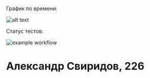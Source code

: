 График по времени:

![alt text](https://i.imgur.com/Nkrlc7B.png)

Статус тестов:

![example workflow]([https://github.com/alex76x76/TP2/blob/main/.github/workflows/main.yml])


# Александр Свиридов, 226
